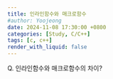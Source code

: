 ```yaml
---
title: 인라인함수와 매크로함수
#author: Yoojeong
date: 2024-11-08 17:30:00 +0800
categories: [Study, C/C++]
tags: [c, c++]
render_with_liquid: false
---
```



Q. 인라인함수와 매크로함수의 차이?  